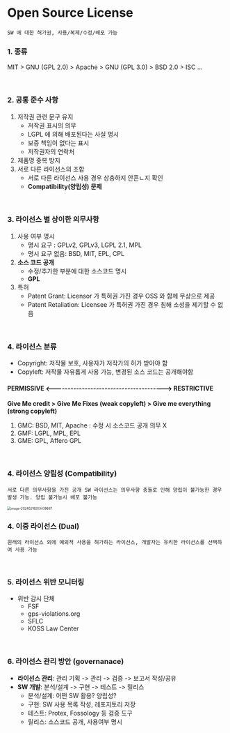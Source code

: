 # Open Source License

`SW 에 대한 허가권, 사용/복제/수정/배포 가능`

### 1. 종류

MIT > GNU (GPL 2.0) > Apache > GNU (GPL 3.0) > BSD 2.0 > ISC ...



<br/>

### 2. 공통 준수 사항

1. 저작권 관련 문구 유지
   - 저작권 표시의 의무
   - LGPL 에 의해 배포된다는 사실 명시
   - 보증 책임이 없다는 표시
   - 저작권자의 연락처
2. 제품명 중복 방지
3. 서로 다른 라이선스의 조합
   - 서로 다른 라이선스 사용 경우 상충하지 안흔ㄴ지 확인
   - **Compatibility(양립성) 문제**

<br/>

### 3. 라이선스 별 상이한 의무사항

1. 사용 여부 명시 
   - 명시 요구 : GPLv2, GPLv3, LGPL 2.1, MPL
   - 명시 요구 없음: BSD, MIT, EPL, CPL
2. **소스 코드 공개**
   - 수정/추가한 부분에 대한 소스코드 명시
   - **GPL**
3. 특허
   - Patent Grant: Licensor 가 특허권 가진 경우 OSS 와 함께 무상으로 제공
   - Patent Retaliation: Licensee 가 특허권 가진 경우 침해 소성을 제기할 수 없음

<br/>

### 4. 라이선스 분류

- Copyright: 저작물 보호, 사용자가 저작가의 허가 받아야 함
- Copyleft: 저작물 자유롭게 사용 가능, 변경된 소스 코드는 공개해야함

#### PERMISSIVE  <---------------------------------------> RESTRICTIVE

**Give Me credit > Give Me Fixes (weak copyleft) > Give me everything (strong copyleft)**

1. GMC: BSD, MIT, Apache : 수정 시 소스코드 공개 의무 X
2. GMF: LGPL, MPL, EPL
3. GME: GPL, Affero GPL



<br/>

### 4. 라이선스 양립성 (Compatibility)

`서로 다른 의무사항을 가진 공개 SW 라이선스는 의무사항 충돌로 인해 양립이 불가능한 경우 발생 가능. 양립 불가능시 배포 불가능`

<img src="https://github.com/silverpoodle/typora-images/blob/main/image-20241021204348695.png?raw=true" alt="image-20240218203439687" style="zoom:50%;" />

<br/>

### 4. 이중 라이선스 (Dual)

`원래의 라이선스 외에 예외적 사용을 허가하는 라이선스, 개발자는 유리한 라이선스를 선택하여 사용 가능`

<br/>

### 5. 라이선스 위반 모니터링

- 위반 감시 단체
  - FSF
  - gps-violations.org
  - SFLC
  - KOSS Law Center



<br/>

### 6. 라이선스 관리 방안 (governanace)

- **라이선스 관리**: 관리 기획 -> 관리 -> 검증 -> 보고서 작성/공유
- **SW 개발**: 분석/설계 -> 구현 -> 테스트 -> 릴리스
  - 분석/설계: 어떤 SW 활용? 양립성?
  - 구현: SW 사용 목록 작성, 레포지토리 저장
  - 테스트: Protex, Fossology 등 검증 도구
  - 릴리스: 소스코드 공개, 사용여부 명시